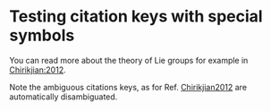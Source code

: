 # Testing citation keys with special symbols

You can read more about the theory of Lie groups for example in [Chirikjian:2012](@cite).

Note the ambiguous citations keys, as for Ref. [Chirikjian2012](@cite) are automatically disambiguated.
